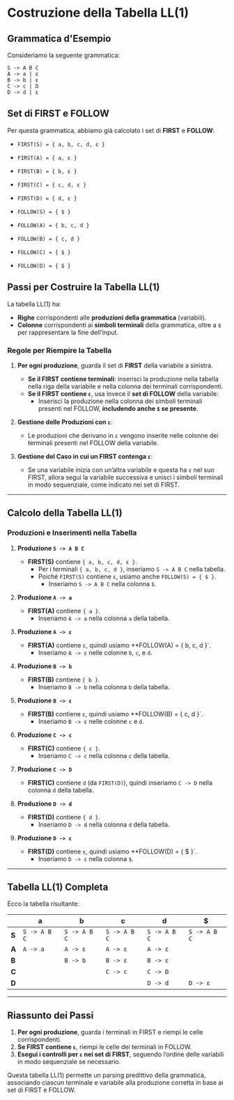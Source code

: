 # Costruzione della Tabella LL(1)

## Grammatica d'Esempio

Consideriamo la seguente grammatica:

```
S -> A B C 
A -> a | ε 
B -> b | ε 
C -> c | D 
D -> d | ε
```


## Set di FIRST e FOLLOW

Per questa grammatica, abbiamo già calcolato i set di **FIRST** e **FOLLOW**:

- `FIRST(S) = { a, b, c, d, ε }`
- `FIRST(A) = { a, ε }`
- `FIRST(B) = { b, ε }`
- `FIRST(C) = { c, d, ε }`
- `FIRST(D) = { d, ε }`

- `FOLLOW(S) = { $ }`
- `FOLLOW(A) = { b, c, d }`
- `FOLLOW(B) = { c, d }`
- `FOLLOW(C) = { $ }`
- `FOLLOW(D) = { $ }`

## Passi per Costruire la Tabella LL(1)

La tabella LL(1) ha:
- **Righe** corrispondenti alle **produzioni della grammatica** (variabili).
- **Colonne** corrispondenti ai **simboli terminali** della grammatica, oltre a `$` per rappresentare la fine dell’input.

### Regole per Riempire la Tabella

1. **Per ogni produzione**, guarda il set di **FIRST** della variabile a sinistra.
    - **Se il FIRST contiene terminali**: inserisci la produzione nella tabella nella riga della variabile e nella colonna dei terminali corrispondenti.
    - **Se il FIRST contiene `ε`**, usa invece il **set di FOLLOW** della variabile:
        - Inserisci la produzione nella colonna dei simboli terminali presenti nel FOLLOW, **includendo anche `$` se presente**.

2. **Gestione delle Produzioni con `ε`**:
    - Le produzioni che derivano in `ε` vengono inserite nelle colonne dei terminali presenti nel FOLLOW della variabile.

3. **Gestione del Caso in cui un FIRST contenga `ε`**:
    - Se una variabile inizia con un’altra variabile e questa ha `ε` nel suo FIRST, allora segui la variabile successiva e unisci i simboli terminali in modo sequenziale, come indicato nei set di FIRST.

---

## Calcolo della Tabella LL(1)

### Produzioni e Inserimenti nella Tabella

1. **Produzione `S -> A B C`**
    - **FIRST(S)** contiene `{ a, b, c, d, ε }`.
        - Per i terminali `{ a, b, c, d }`, inseriamo `S -> A B C` nella tabella.
        - Poiché `FIRST(S)` contiene `ε`, usiamo anche `FOLLOW(S) = { $ }`.
            - Inseriamo `S -> A B C` nella colonna `$`.

2. **Produzione `A -> a`**
    - **FIRST(A)** contiene `{ a }`.
        - Inseriamo `A -> a` nella colonna `a` della tabella.

3. **Produzione `A -> ε`**
    - **FIRST(A)** contiene `ε`, quindi usiamo **FOLLOW(A) = { b, c, d }`.
        - Inseriamo `A -> ε` nelle colonne `b`, `c`, e `d`.

4. **Produzione `B -> b`**
    - **FIRST(B)** contiene `{ b }`.
        - Inseriamo `B -> b` nella colonna `b` della tabella.

5. **Produzione `B -> ε`**
    - **FIRST(B)** contiene `ε`, quindi usiamo **FOLLOW(B) = { c, d }`.
        - Inseriamo `B -> ε` nelle colonne `c` e `d`.

6. **Produzione `C -> c`**
    - **FIRST(C)** contiene `{ c }`.
        - Inseriamo `C -> c` nella colonna `c` della tabella.

7. **Produzione `C -> D`**
    - **FIRST(C)** contiene `d` (da `FIRST(D)`), quindi inseriamo `C -> D` nella colonna `d` della tabella.

8. **Produzione `D -> d`**
    - **FIRST(D)** contiene `{ d }`.
        - Inseriamo `D -> d` nella colonna `d` della tabella.

9. **Produzione `D -> ε`**
    - **FIRST(D)** contiene `ε`, quindi usiamo **FOLLOW(D) = { $ }`.
        - Inseriamo `D -> ε` nella colonna `$`.

---

## Tabella LL(1) Completa

Ecco la tabella risultante:

|        | a           | b           | c           | d           | $           |
|--------|-------------|-------------|-------------|-------------|-------------|
| **S**  | `S -> A B C` | `S -> A B C` | `S -> A B C` | `S -> A B C` | `S -> A B C` |
| **A**  | `A -> a`    | `A -> ε`    | `A -> ε`    | `A -> ε`    |             |
| **B**  |             | `B -> b`    | `B -> ε`    | `B -> ε`    |             |
| **C**  |             |             | `C -> c`    | `C -> D`    |             |
| **D**  |             |             |             | `D -> d`    | `D -> ε`    |

---

## Riassunto dei Passi

1. **Per ogni produzione**, guarda i terminali in FIRST e riempi le celle corrispondenti.
2. **Se FIRST contiene `ε`**, riempi le celle dei terminali in FOLLOW.
3. **Esegui i controlli per `ε` nei set di FIRST**, seguendo l’ordine delle variabili in modo sequenziale se necessario.

Questa tabella LL(1) permette un parsing predittivo della grammatica, associando ciascun terminale e variabile alla produzione corretta in base ai set di FIRST e FOLLOW.
